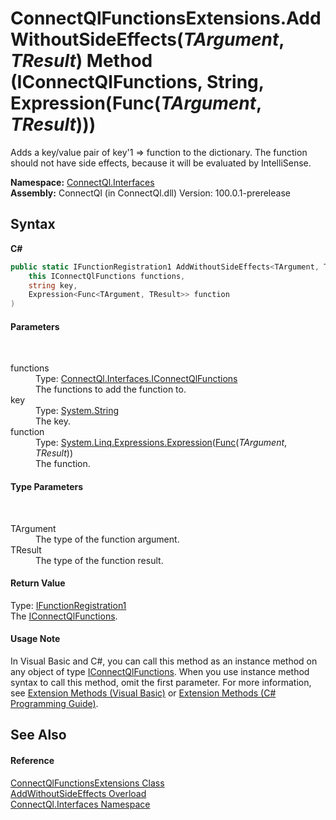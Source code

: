 # ConnectQlFunctionsExtensions.AddWithoutSideEffects(*TArgument*, *TResult*) Method (IConnectQlFunctions, String, Expression(Func(*TArgument*, *TResult*)))
 

Adds a key/value pair of key'1 => function to the dictionary. The function should not have side effects, because it will be evaluated by IntelliSense.

**Namespace:**&nbsp;<a href="N_ConnectQl_Interfaces">ConnectQl.Interfaces</a><br />**Assembly:**&nbsp;ConnectQl (in ConnectQl.dll) Version: 100.0.1-prerelease

## Syntax

**C#**<br />
``` C#
public static IFunctionRegistration1 AddWithoutSideEffects<TArgument, TResult>(
	this IConnectQlFunctions functions,
	string key,
	Expression<Func<TArgument, TResult>> function
)

```


#### Parameters
&nbsp;<dl><dt>functions</dt><dd>Type: <a href="T_ConnectQl_Interfaces_IConnectQlFunctions">ConnectQl.Interfaces.IConnectQlFunctions</a><br />The functions to add the function to.</dd><dt>key</dt><dd>Type: <a href="http://msdn2.microsoft.com/en-us/library/s1wwdcbf" target="_blank">System.String</a><br />The key.</dd><dt>function</dt><dd>Type: <a href="http://msdn2.microsoft.com/en-us/library/bb335710" target="_blank">System.Linq.Expressions.Expression</a>(<a href="http://msdn2.microsoft.com/en-us/library/bb549151" target="_blank">Func</a>(*TArgument*, *TResult*))<br />The function.</dd></dl>

#### Type Parameters
&nbsp;<dl><dt>TArgument</dt><dd>The type of the function argument.</dd><dt>TResult</dt><dd>The type of the function result.</dd></dl>

#### Return Value
Type: <a href="T_ConnectQl_Interfaces_IFunctionRegistration1">IFunctionRegistration1</a><br />The <a href="T_ConnectQl_Interfaces_IConnectQlFunctions">IConnectQlFunctions</a>.

#### Usage Note
In Visual Basic and C#, you can call this method as an instance method on any object of type <a href="T_ConnectQl_Interfaces_IConnectQlFunctions">IConnectQlFunctions</a>. When you use instance method syntax to call this method, omit the first parameter. For more information, see <a href="http://msdn.microsoft.com/en-us/library/bb384936.aspx">Extension Methods (Visual Basic)</a> or <a href="http://msdn.microsoft.com/en-us/library/bb383977.aspx">Extension Methods (C# Programming Guide)</a>.

## See Also


#### Reference
<a href="T_ConnectQl_Interfaces_ConnectQlFunctionsExtensions">ConnectQlFunctionsExtensions Class</a><br /><a href="Overload_ConnectQl_Interfaces_ConnectQlFunctionsExtensions_AddWithoutSideEffects">AddWithoutSideEffects Overload</a><br /><a href="N_ConnectQl_Interfaces">ConnectQl.Interfaces Namespace</a><br />